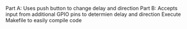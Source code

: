 Part A: Uses push button to change delay and direction
Part B: Accepts input from additional GPIO pins to determien delay and direction
Execute Makefile to easily compile code
